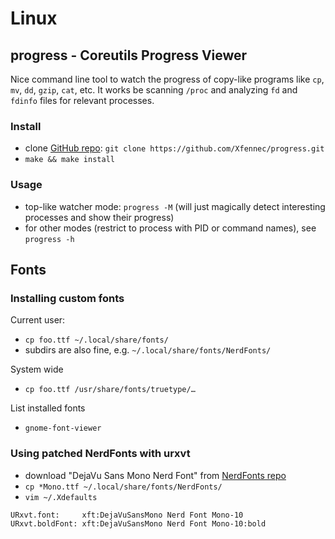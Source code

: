 # Linux

## progress - Coreutils Progress Viewer

Nice command line tool to watch the progress of copy-like programs like
`cp`, `mv`, `dd`, `gzip`, `cat`, etc. It works be scanning `/proc` and
analyzing `fd` and `fdinfo` files for relevant processes.

### Install

* clone [GitHub repo](https://github.com/Xfennec/progress):
  `git clone https://github.com/Xfennec/progress.git`
* `make && make install`

### Usage

* top-like watcher mode: `progress -M` (will just magically detect
  interesting processes and show their progress)
* for other modes (restrict to process with PID or command names),
  see `progress -h`

## Fonts

### Installing custom fonts

Current user:

* `cp foo.ttf ~/.local/share/fonts/`
* subdirs are also fine, e.g. `~/.local/share/fonts/NerdFonts/`

System wide

* `cp foo.ttf /usr/share/fonts/truetype/…`

List installed fonts

* `gnome-font-viewer`

### Using patched NerdFonts with urxvt

* download "DejaVu Sans Mono Nerd Font" from [NerdFonts repo](https://github.com/ryanoasis/nerd-fonts/releases)
* `cp *Mono.ttf ~/.local/share/fonts/NerdFonts/`
* `vim ~/.Xdefaults`

```Xdefaults
URxvt.font:     xft:DejaVuSansMono Nerd Font Mono-10
URxvt.boldFont: xft:DejaVuSansMono Nerd Font Mono-10:bold
```